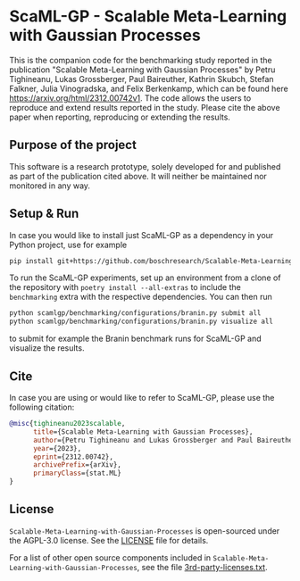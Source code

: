 # ScaML-GP - Scalable Meta-Learning with Gaussian Processes

This is the companion code for the benchmarking study reported in the publication
"Scalable Meta-Learning with Gaussian Processes" by Petru Tighineanu, Lukas Grossberger,
Paul Baireuther, Kathrin Skubch, Stefan Falkner, Julia Vinogradska, and Felix
Berkenkamp, which can be found here https://arxiv.org/html/2312.00742v1.
The code allows the users to reproduce and extend results reported in the study.
Please cite the above paper when reporting, reproducing or extending the results.

## Purpose of the project

This software is a research prototype, solely developed for and published as part of the
publication cited above.
It will neither be maintained nor monitored in any way.

## Setup & Run

In case you would like to install just ScaML-GP as a dependency in your Python project,
use for example
```bash
pip install git+https://github.com/boschresearch/Scalable-Meta-Learning-with-Gaussian-Processes.git
```

To run the ScaML-GP experiments, set up an environment from a clone of the repository
with `poetry install --all-extras` to include the `benchmarking` extra with the
respective dependencies.
You can then run
```bash
python scamlgp/benchmarking/configurations/branin.py submit all
python scamlgp/benchmarking/configurations/branin.py visualize all
```
to submit for example the Branin benchmark runs for ScaML-GP and visualize the results.

## Cite

In case you are using or would like to refer to ScaML-GP, please use the following
citation:
```bibtex
@misc{tighineanu2023scalable,
      title={Scalable Meta-Learning with Gaussian Processes}, 
      author={Petru Tighineanu and Lukas Grossberger and Paul Baireuther and Kathrin Skubch and Stefan Falkner and Julia Vinogradska and Felix Berkenkamp},
      year={2023},
      eprint={2312.00742},
      archivePrefix={arXiv},
      primaryClass={stat.ML}
}
```

## License

`Scalable-Meta-Learning-with-Gaussian-Processes` is open-sourced under the AGPL-3.0
license.
See the [LICENSE](LICENSE) file for details.

For a list of other open source components included in
`Scalable-Meta-Learning-with-Gaussian-Processes`, see the file
[3rd-party-licenses.txt](3rd-party-licenses.txt).
